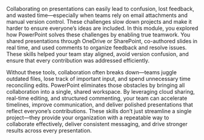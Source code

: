Collaborating on presentations can easily lead to confusion, lost feedback, and wasted time—especially when teams rely on email attachments and manual version control. These challenges slow down projects and make it harder to ensure everyone’s ideas are included. In this module, you explored how PowerPoint solves these challenges by enabling true teamwork. You shared presentations through OneDrive or SharePoint, co-authored slides in real time, and used comments to organize feedback and resolve issues. These skills helped your team stay aligned, avoid version confusion, and ensure that every contribution was addressed efficiently.  

Without these tools, collaboration often breaks down—teams juggle outdated files, lose track of important input, and spend unnecessary time reconciling edits. PowerPoint eliminates those obstacles by bringing all collaboration into a single, shared workspace. By leveraging cloud sharing, real-time editing, and structured commenting, your team can accelerate timelines, improve communication, and deliver polished presentations that reflect everyone’s contributions. These skills don’t just streamline a single project—they provide your organization with a repeatable way to collaborate effectively, deliver consistent messaging, and drive stronger results across every presentation.